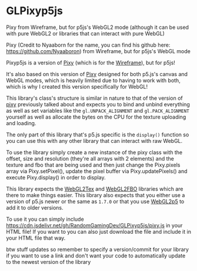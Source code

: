 # GLPixyp5js
Pixy from Wireframe, but for p5js's WebGL2 mode (although it can be used with pure WebGL2 or libraries that can interact with pure WebGL)

Pixy (Credit to Nyaaborn for the name, you can find his github here: https://github.com/Nyaaboron) from Wireframe, but for p5js's WebGL mode

Pixyp5js is a version of [Pixy](https://github.com/RandomGamingDev/Wireframe/blob/main/Extensions/Pixy.h) (which is for the [Wireframe](https://github.com/RandomGamingDev/Wireframe)), but for p5js!

It's also based on this version of [Pixy](https://github.com/RandomGamingDev/Pixyp5js) designed for both p5.js's canvas and WebGL modes, which is heavily limited due to having to work with both, which is why I created this version specifically for WebGL!

This library's class's structure is similar in nature to that of the version of [pixy](https://github.com/RandomGamingDev/Pixyp5js) previously talked about and expects you to bind and unbind everything as well as set variables like the `gl.UNPACK_ALIGNMENT` and `gl.PACK_ALIGNMENT` yourself as well as allocate the bytes on the CPU for the texture uploading and loading.

The only part of this library that's p5.js specific is the `display()` function so you can use this with any other library that can interact with raw WebGL.

To use the library simply create a new instance of the pixy class with the offset, size and resolution (they're all arrays with 2 elements) and the texture and fbo that are being used and then just change the Pixy.pixels array via Pixy.setPixel(), update the pixel buffer via Pixy.updatePixels() and execute Pixy.display() in order to display.

This library expects the [WebGL2Tex](https://github.com/RandomGamingDev/WebGL2Tex) and [WebGL2FBO](https://github.com/RandomGamingDev/WebGL2FBO) libraries which are there to make things easier. This library also expects that you either use a version of p5.js newer or the same as `1.7.0` or that you use [WebGL2p5](https://github.com/RandomGamingDev/WebGL2p5) to add it to older versions.

To use it you can simply include https://cdn.jsdelivr.net/gh/RandomGamingDev/GLPixyp5js/pixy.js in your HTML file! If you want to you can also just download the file and include it in your HTML file that way.

btw stuff updates so remember to specify a version/commit for your library if you want to use a link and don't want your code to automatically update to the newest version of the library
